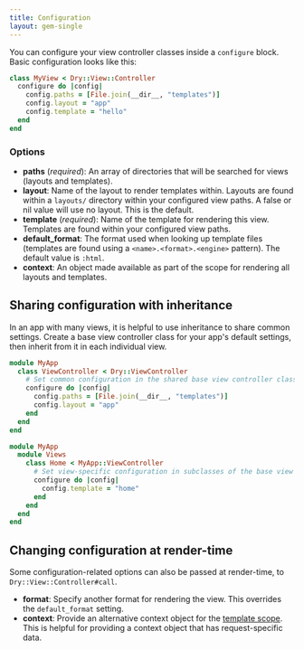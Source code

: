 ```yaml
---
title: Configuration
layout: gem-single
---
```


You can configure your view controller classes inside a `configure` block. Basic configuration looks like this:

```ruby
class MyView < Dry::View::Controller
  configure do |config|
    config.paths = [File.join(__dir__, "templates")]
    config.layout = "app"
    config.template = "hello"
  end
end
```

### Options

- **paths** (_required_): An array of directories that will be searched for views (layouts and templates).
- **layout**: Name of the layout to render templates within. Layouts are found within a `layouts/` directory within your configured view paths. A false or nil value will use no layout. This is the default.
- **template** (_required_): Name of the template for rendering this view. Templates are found within your configured view paths.
- **default_format**: The format used when looking up template files (templates are found using a `<name>.<format>.<engine>` pattern). The default value is `:html`.
- **context**: An object made available as part of the scope for rendering all layouts and templates.

## Sharing configuration with inheritance

In an app with many views, it is helpful to use inheritance to share common settings. Create a base view controller class for your app's default settings, then inherit from it in each individual view.

```ruby
module MyApp
  class ViewController < Dry::ViewController
    # Set common configuration in the shared base view controller class
    configure do |config|
      config.paths = [File.join(__dir__, "templates")]
      config.layout = "app"
    end
  end
end

module MyApp
  module Views
    class Home < MyApp::ViewController
      # Set view-specific configuration in subclasses of the base view controller
      configure do |config|
        config.template = "home"
      end
    end
  end
end
```

## Changing configuration at render-time

Some configuration-related options can also be passed at render-time, to `Dry::View::Controller#call`.

- **format**: Specify another format for rendering the view. This overrides the `default_format` setting.
- **context**: Provide an alternative context object for the [template scope](/gems/dry-view/templates/). This is helpful for providing a context object that has request-specific data.
